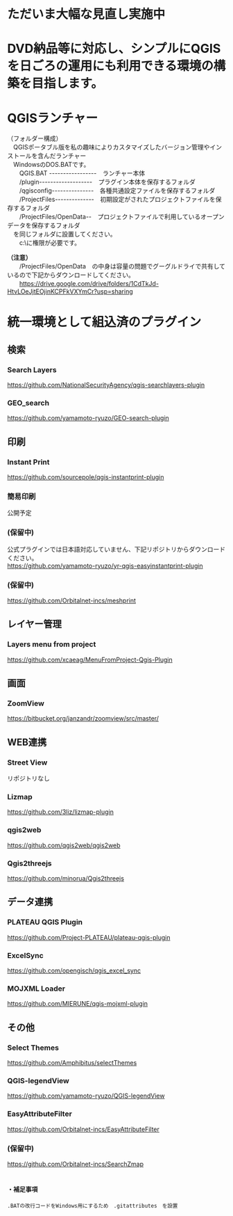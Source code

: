# ただいま大幅な見直し実施中
# DVD納品等に対応し、シンプルにQGISを日ごろの運用にも利用できる環境の構築を目指します。

# QGISランチャー

（フォルダー構成）  
　QGISポータブル版を私の趣味によりカスタマイズしたバージョン管理やインストールを含んだランチャー  
　WindowsのDOS.BATです。  
　　QGIS.BAT -----------------　ランチャー本体  
　　/plugin-------------------　プラグイン本体を保存するフォルダ  
　　/qgisconfig---------------　各種共通設定ファイルを保存するフォルダ  
　　/ProjectFiles--------------　初期設定がされたプロジェクトファイルを保存するフォルダ  
　　/ProjectFiles/OpenData--　プロジェクトファイルで利用しているオープンデータを保存するフォルダ  
　を同じフォルダに設置してください。   
　　c:\に権限が必要です。  

**（注意）**  
　　/ProjectFiles/OpenData　の中身は容量の問題でグーグルドライで共有しているので下記からダウンロードしてください。  
　　https://drive.google.com/drive/folders/1CdTkJd-HtvLOeJjtEOjinKCPFkVXYmCr?usp=sharing


# 統一環境として組込済のプラグイン  
## 検索  
### Search Layers  
https://github.com/NationalSecurityAgency/qgis-searchlayers-plugin  
### GEO_search  
https://github.com/yamamoto-ryuzo/GEO-search-plugin  
## 印刷  
### Instant Print  
https://github.com/sourcepole/qgis-instantprint-plugin  
### 簡易印刷  
公開予定  
### (保留中)  
公式プラグインでは日本語対応していません、下記リポジトリからダウンロードください。  
https://github.com/yamamoto-ryuzo/yr-qgis-easyinstantprint-plugin  
### (保留中)  
https://github.com/Orbitalnet-incs/meshprint  
## レイヤー管理   
### Layers menu from project  
https://github.com/xcaeag/MenuFromProject-Qgis-Plugin  
## 画面  
### ZoomView  
https://bitbucket.org/janzandr/zoomview/src/master/
## WEB連携  
### Street View  
リポジトリなし  
### Lizmap  
https://github.com/3liz/lizmap-plugin  
### qgis2web  
https://github.com/qgis2web/qgis2web  
### Qgis2threejs  
https://github.com/minorua/Qgis2threejs  
## データ連携  
### PLATEAU QGIS Plugin  
https://github.com/Project-PLATEAU/plateau-qgis-plugin  
### ExcelSync  
https://github.com/opengisch/qgis_excel_sync  
### MOJXML Loader  
https://github.com/MIERUNE/qgis-mojxml-plugin  
## その他  
### Select Themes  
https://github.com/Amphibitus/selectThemes  
### QGIS-legendView  
https://github.com/yamamoto-ryuzo/QGIS-legendView
### EasyAttributeFilter  
https://github.com/Orbitalnet-incs/EasyAttributeFilter  
### (保留中)  
https://github.com/Orbitalnet-incs/SearchZmap  
　　
#### ・補足事項  
    .BATの改行コードをWindows用にするため　.gitattributes　を設置 
